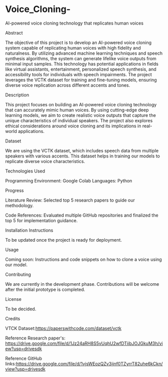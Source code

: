 # Voice_Cloning-
AI-powered voice cloning technology that replicates human voices

Abstract

The objective of this project is to develop an AI-powered voice cloning system capable of replicating human voices with high fidelity and naturalness. By utilizing advanced machine learning techniques and speech synthesis algorithms, the system can generate lifelike voice outputs from minimal input samples. This technology has potential applications in fields like virtual assistants, entertainment, personalized speech synthesis, and accessibility tools for individuals with speech impairments. The project leverages the VCTK dataset for training and fine-tuning models, ensuring diverse voice replication across different accents and tones.

Description

This project focuses on building an AI-powered voice cloning technology that can accurately mimic human voices. By using cutting-edge deep learning models, we aim to create realistic voice outputs that capture the unique characteristics of individual speakers. The project also explores ethical considerations around voice cloning and its implications in real-world applications.

Dataset

We are using the VCTK dataset, which includes speech data from multiple speakers with various accents. This dataset helps in training our models to replicate diverse voice characteristics.

Technologies Used

Programming Environment: Google Colab
Languages: Python


Progress

Literature Review: Selected top 5 research papers to guide our methodology.

Code References: Evaluated multiple GitHub repositories and finalized the top 5 for implementation guidance.


Installation Instructions

To be updated once the project is ready for deployment.

Usage

Coming soon: Instructions and code snippets on how to clone a voice using our model.

Contributing

We are currently in the development phase. Contributions will be welcome after the initial prototype is completed.

License

To be decided.

Credits

VTCK Dataset:https://paperswithcode.com/dataset/vctk

Reference Research paper's: https://drive.google.com/file/d/1Jz24aRH8S5vUqhU2wfDTiibJOJGkuM3h/view?usp=drivesdk

Reference GitHub links:https://drive.google.com/file/d/1vjsWEozQZv3ijnf0TZyrrT82uhe6kCkn/view?usp=drivesdk

